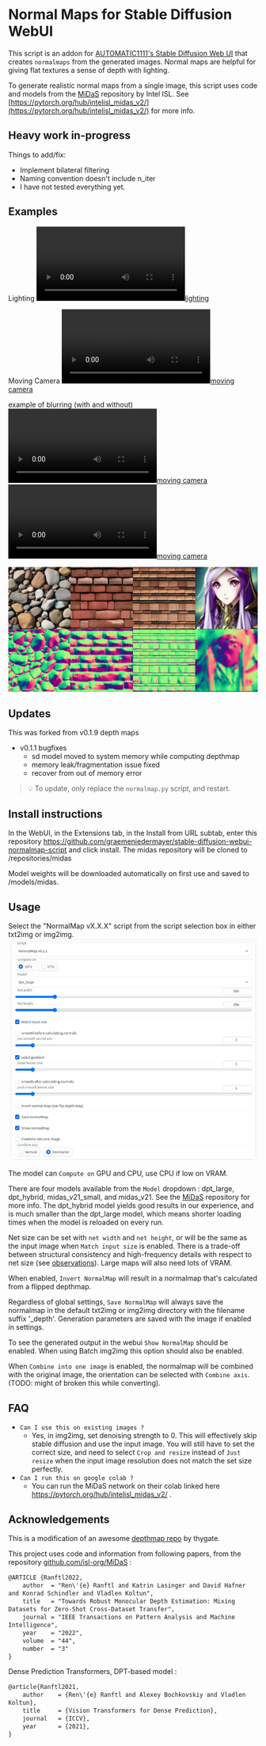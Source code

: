 ﻿# Normal Maps for Stable Diffusion WebUI
This script is an addon for [AUTOMATIC1111's Stable Diffusion Web UI](https://github.com/AUTOMATIC1111/stable-diffusion-webui) that creates `normalmaps` from the generated images. Normal maps are helpful for giving flat textures a sense of depth with lighting.

To generate realistic normal maps from a single image, this script uses code and models from the [MiDaS](https://github.com/isl-org/MiDaS) repository by Intel ISL. See [https://pytorch.org/hub/intelisl_midas_v2/](https://pytorch.org/hub/intelisl_midas_v2/) for more info.

## Heavy work in-progress
Things to add/fix:
* Implement bilateral filtering
* Naming convention doesn't include n_iter
* I have not tested everything yet.

## Examples

Lighting
[![lighting](rockssmall.mp4)](https://raw.githubusercontent.com/graemeniedermayer/stable-diffusion-webui-normalmap-script/main/rockssmall.mp4?raw=true)

Moving Camera
[![moving camera](movingcamerasmall.mp4)](https://raw.githubusercontent.com/graemeniedermayer/stable-diffusion-webui-normalmap-script/main/movingcamerasmall.mp4?raw=true)

example of blurring (with and without)
[![moving camera](withoutgaussianblursmall.mp4)](https://raw.githubusercontent.com/graemeniedermayer/stable-diffusion-webui-normalmap-script/main/withoutgaussianblursmall.mp4?raw=true)
[![moving camera](gaussianblursmall.mp4)](https://raw.githubusercontent.com/graemeniedermayer/stable-diffusion-webui-normalmap-script/main/gaussianblursmall.mp4?raw=true)

[![screenshot](examples.jpg)](https://raw.githubusercontent.com/graemeniedermayer/stable-diffusion-webui-normalmap-script/main/examples.jpg?raw=true)

## Updates
This was forked from v0.1.9 depth maps
* v0.1.1 bugfixes
    * sd model moved to system memory while computing depthmap
    * memory leak/fragmentation issue fixed
    * recover from out of memory error


> 💡 To update, only replace the `normalmap.py` script, and restart.

## Install instructions
In the WebUI, in the Extensions tab, in the Install from URL subtab, enter this repository https://github.com/graemeniedermayer/stable-diffusion-webui-normalmap-script and click install.
The midas repository will be cloned to /repositories/midas

Model weights will be downloaded automatically on first use and saved to /models/midas.


## Usage
Select the "NormalMap vX.X.X" script from the script selection box in either txt2img or img2img.
![screenshot](options.jpg)

The model can `Compute on` GPU and CPU, use CPU if low on VRAM. 

There are four models available from the `Model` dropdown : dpt_large, dpt_hybrid, midas_v21_small, and midas_v21. See the [MiDaS](https://github.com/isl-org/MiDaS) repository for more info. The dpt_hybrid model yields good results in our experience, and is much smaller than the dpt_large model, which means shorter loading times when the model is reloaded on every run.

Net size can be set with `net width` and `net height`, or will be the same as the input image when `Match input size` is enabled. There is a trade-off between structural consistency and high-frequency details with respect to net size (see [observations](https://github.com/compphoto/BoostingMonocularDepth#observations)). Large maps will also need lots of VRAM.

When enabled, `Invert NormalMap` will result in a normalmap that's calculated from a flipped depthmap.

Regardless of global settings, `Save NormalMap` will always save the normalmap in the default txt2img or img2img directory with the filename suffix '_depth'. Generation parameters are saved with the image if enabled in settings.

To see the generated output in the webui `Show NormalMap` should be enabled. When using Batch img2img this option should also be enabled.

When `Combine into one image` is enabled, the normalmap will be combined with the original image, the orientation can be selected with `Combine axis`. (TODO: might of broken this while converting).

## FAQ

 * `Can I use this on existing images ?`
    - Yes, in img2img, set denoising strength to 0. This will effectively skip stable diffusion and use the input image. You will still have to set the correct size, and need to select `Crop and resize` instead of `Just resize` when the input image resolution does not match the set size perfectly.
 * `Can I run this on google colab ?`
    - You can run the MiDaS network on their colab linked here https://pytorch.org/hub/intelisl_midas_v2/ . 

## Acknowledgements

This is a modification of an awesome [depthmap repo](https://github.com/thygate/stable-diffusion-webui-depthmap-script) by thygate.

This project uses code and information from following papers, from the repository [github.com/isl-org/MiDaS](https://github.com/isl-org/MiDaS) :
```
@ARTICLE {Ranftl2022,
    author  = "Ren\'{e} Ranftl and Katrin Lasinger and David Hafner and Konrad Schindler and Vladlen Koltun",
    title   = "Towards Robust Monocular Depth Estimation: Mixing Datasets for Zero-Shot Cross-Dataset Transfer",
    journal = "IEEE Transactions on Pattern Analysis and Machine Intelligence",
    year    = "2022",
    volume  = "44",
    number  = "3"
}
```

Dense Prediction Transformers, DPT-based model :

```
@article{Ranftl2021,
	author    = {Ren\'{e} Ranftl and Alexey Bochkovskiy and Vladlen Koltun},
	title     = {Vision Transformers for Dense Prediction},
	journal   = {ICCV},
	year      = {2021},
}
```
